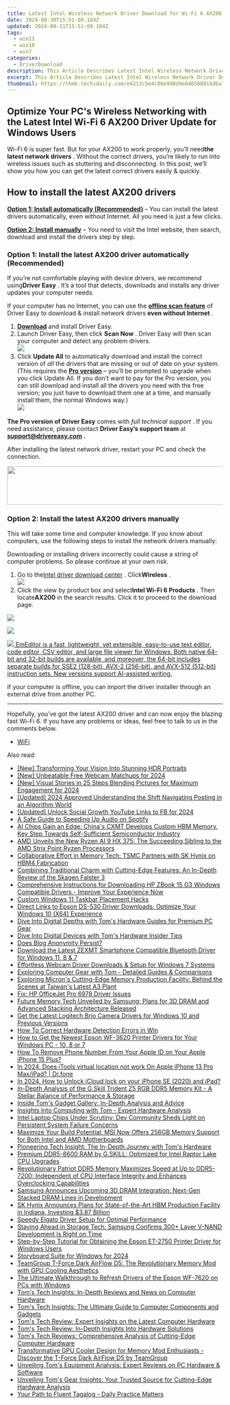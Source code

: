 ```yaml
---
title: Latest Intel Wireless Network Driver Download for Wi-Fi 6 AX200 on Windows 11 and 10
date: 2024-08-30T15:51:09.184Z
updated: 2024-08-31T15:51:09.184Z
tags:
  - win11
  - win10
  - win7
categories:
  - DriverDownload
description: This Article Describes Latest Intel Wireless Network Driver Download for Wi-Fi 6 AX200 on Windows 11 and 10
excerpt: This Article Describes Latest Intel Wireless Network Driver Download for Wi-Fi 6 AX200 on Windows 11 and 10
thumbnail: https://thmb.techidaily.com/e4213c5e4c86e998d9e846588016dba7deca4bf6921cbfe7e8f44226fe4f146f.jpg
---
```


## Optimize Your PC's Wireless Networking with the Latest Intel Wi-Fi 6 AX200 Driver Update for Windows Users

Wi-Fi 6 is super fast. But for your AX200 to work properly, you’ll need**the latest network drivers** . Without the correct drivers, you’re likely to run into wireless issues such as stuttering and disconnecting. In this post, we’ll show you how you can get the latest correct drivers easily & quickly.

## How to install the latest AX200 drivers

**[Option 1: Install automatically (Recommended)](https://www.drivereasy.com/knowledge/download-update-intel-wi-fi-6-ax200-drivers-windows-10/#option1)**  – You can install the latest drivers automatically, even without Internet. All you need is just a few clicks.

**[Option 2: Install manually](https://tools.techidaily.com/drivereasy/download/)**  – You need to visit the Intel website, then search, download and install the drivers step by step.

### Option 1: Install the latest AX200 driver automatically (Recommended)

 If you’re not comfortable playing with device drivers, we recommend using**Driver Easy** . It’s a tool that detects, downloads and installs any driver updates your computer needs.

 If your computer has no Internet, you can use the **[offline scan feature](https://tools.techidaily.com/drivereasy/download/)**  of Driver Easy to download & install network drivers **even without Internet** .

1. **[Download](https://tools.techidaily.com/drivereasy/download/)**  and install Driver Easy.
2. Launch Driver Easy, then click **Scan Now** . Driver Easy will then scan your computer and detect any problem drivers.  
![](https://images.drivereasy.com/wp-content/uploads/2020/12/last-scan-never.png)
3. Click **Update All** to automatically download and install the correct version of _all_ the drivers that are missing or out of date on your system.  
 (This requires the **[Pro version](https://tools.techidaily.com/drivereasy/download/)**  – you’ll be prompted to upgrade when you click Update All. If you don’t want to pay for the Pro version, you can still download and install all the drivers you need with the free version; you just have to download them one at a time, and manually install them, the normal Windows way.)  
![](https://images.drivereasy.com/wp-content/uploads/2021/04/de-update-ax200.jpg)

**The Pro version of Driver Easy** comes with _full technical support_ . If you need assistance, please contact **Driver Easy’s support team** at **[support@drivereasy.com](https://tools.techidaily.com/drivereasy/download/) .**

 After installing the latest network driver, restart your PC and check the connection.

<!-- affiliate ads begin -->
<a href="https://aligracehair.sjv.io/c/5597632/2087267/19272" target="_top" id="2087267"><img src="//a.impactradius-go.com/display-ad/19272-2087267" border="0" alt="" width="728" height="90"/></a><img height="0" width="0" src="https://imp.pxf.io/i/5597632/2087267/19272" style="position:absolute;visibility:hidden;" border="0" />
<!-- affiliate ads end -->
### Option 2: Install the latest AX200 drivers manually

 This will take some time and computer knowledge. If you know about computers, use the following steps to install the network drivers manually:

 Downloading or installing drivers incorrectly could cause a string of computer problems. So please continue at your own risk.

1. Go to the[Intel driver download center](https://downloadcenter.intel.com/) . Click**Wireless** .  
![](https://images.drivereasy.com/wp-content/uploads/2021/04/ax200-manually-1.jpg)
2. Click the view by product box and select**Intel Wi-Fi 6 Products** . Then locate**AX200** in the search results. Click it to proceed to the download page.  
<!-- affiliate ads begin -->
<a href="https://store.massmailsoftware.com/order/checkout.php?PRODS=2069351&QTY=1&AFFILIATE=108875&CART=1"><img src="https://secure.avangate.com/images/merchant/dc87c13749315c7217cdc4ac692e704c/banera_for_partners-24_%282%29.jpg" border="0"></a>
<!-- affiliate ads end -->
![](https://images.drivereasy.com/wp-content/uploads/2021/04/ax200-manually-2.jpg)

<!-- affiliate ads begin -->
<a href="https://shop.emeditor.com/order/checkout.php?PRODS=4610657&QTY=1&AFFILIATE=108875&CART=1"><img src="https://www.emeditor.com/wp-content/uploads/2024/06/emeditor_chat_ai.png" border="0">
EmEditor is a fast, lightweight, yet extensible, easy-to-use text editor, code editor, CSV editor, and large file viewer for Windows. Both native 64-bit and 32-bit builds are available, and moreover, the 64-bit includes separate builds for SSE2 (128-bit), AVX-2 (256-bit), and AVX-512 (512-bit) instruction sets. New versions support AI-assisted writing.</a>
<!-- affiliate ads end -->
 If your computer is offline, you can import the driver installer through an external drive from another PC.

---

 Hopefully, you’ve got the latest AX200 driver and can now enjoy the blazing fast Wi-Fi 6\. If you have any problems or ideas, feel free to talk to us in the comments below.

* [WiFi](https://tools.techidaily.com/drivereasy/download/)

<ins class="adsbygoogle"
     style="display:block"
     data-ad-format="autorelaxed"
     data-ad-client="ca-pub-7571918770474297"
     data-ad-slot="1223367746"></ins>



<ins class="adsbygoogle"
     style="display:block"
     data-ad-client="ca-pub-7571918770474297"
     data-ad-slot="8358498916"
     data-ad-format="auto"
     data-full-width-responsive="true"></ins>

<span class="atpl-alsoreadstyle">Also read:</span>
<div><ul>
<li><a href="https://some-approaches.techidaily.com/new-transforming-your-vision-into-stunning-hdr-portraits/"><u>[New] Transforming Your Vision Into Stunning HDR Portraits</u></a></li>
<li><a href="https://screen-capture.techidaily.com/new-unbeatable-free-webcam-matchups-for-2024/"><u>[New] Unbeatable Free Webcam Matchups for 2024</u></a></li>
<li><a href="https://instagram-clips.techidaily.com/new-visual-stories-in-25-steps-blending-pictures-for-maximum-engagement-for-2024/"><u>[New] Visual Stories in 25 Steps  Blending Pictures for Maximum Engagement for 2024</u></a></li>
<li><a href="https://instagram-video-recordings.techidaily.com/updated-2024-approved-understanding-the-shift-navigating-posting-in-an-algorithm-world/"><u>[Updated] 2024 Approved  Understanding the Shift  Navigating Posting in an Algorithm World</u></a></li>
<li><a href="https://facebook-video-recording.techidaily.com/updated-unlock-social-growth-youtube-links-to-fb-for-2024/"><u>[Updated] Unlock Social Growth  YouTube Links to FB for 2024</u></a></li>
<li><a href="https://extra-resources.techidaily.com/a-safe-guide-to-speeding-up-audio-on-spotify/"><u>A Safe Guide to Speeding Up Audio on Spotify</u></a></li>
<li><a href="https://hardware-help.techidaily.com/ai-chips-gain-an-edge-chinas-cxmt-develops-custom-hbm-memory-key-step-towards-self-sufficient-semiconductor-industry/"><u>AI Chips Gain an Edge: China's CXMT Develops Custom HBM Memory, Key Step Towards Self-Sufficient Semiconductor Industry</u></a></li>
<li><a href="https://hardware-help.techidaily.com/amd-unveils-the-new-ryzen-ai-9-hx-375-the-succeeding-sibling-to-the-amd-strix-point-ryzen-processors/"><u>AMD Unveils the New Ryzen AI 9 HX 375: The Succeeding Sibling to the AMD Strix Point Ryzen Processors</u></a></li>
<li><a href="https://hardware-help.techidaily.com/collaborative-effort-in-memory-tech-tsmc-partners-with-sk-hynix-on-hbm4-fabrication/"><u>Collaborative Effort in Memory Tech: TSMC Partners with SK Hynix on HBM4 Fabrication</u></a></li>
<li><a href="https://buynow-help.techidaily.com/combining-traditional-charm-with-cutting-edge-features-an-in-depth-review-of-the-skagen-falster-3/"><u>Combining Traditional Charm with Cutting-Edge Features: An In-Depth Review of the Skagen Falster 3</u></a></li>
<li><a href="https://hardware-help.techidaily.com/comprehensive-instructions-for-downloading-hp-zbook-15-g3-windows-compatible-drivers-improve-your-experience-now/"><u>Comprehensive Instructions for Downloading HP ZBook 15 G3 Windows Compatible Drivers - Improve Your Experience Now</u></a></li>
<li><a href="https://windows11.techidaily.com/custom-windows-11-taskbar-placement-hacks/"><u>Custom Windows 11 Taskbar Placement Hacks</u></a></li>
<li><a href="https://hardware-help.techidaily.com/direct-links-to-epson-ds-530-driver-downloads-optimize-your-windows-10-x64-experience/"><u>Direct Links to Epson DS-530 Driver Downloads: Optimize Your Windows 10 (X64) Experience</u></a></li>
<li><a href="https://hardware-help.techidaily.com/dive-into-digital-depths-with-toms-hardware-guides-for-premium-pc-gear/"><u>Dive Into Digital Depths with Tom's Hardware Guides for Premium PC Gear</u></a></li>
<li><a href="https://hardware-help.techidaily.com/dive-into-digital-devices-with-toms-hardware-insider-tips/"><u>Dive Into Digital Devices with Tom's Hardware Insider Tips</u></a></li>
<li><a href="https://facebook.techidaily.com/does-blog-anonymity-persist/"><u>Does Blog Anonymity Persist?</u></a></li>
<li><a href="https://hardware-help.techidaily.com/download-the-latest-zexmt-smartphone-compatible-bluetooth-driver-for-windows-11-8-and-7/"><u>Download the Latest ZEXMT Smartphone Compatible Bluetooth Driver for Windows 11, 8 & 7</u></a></li>
<li><a href="https://hardware-help.techidaily.com/effortless-webcam-driver-downloads-and-setup-for-windows-7-systems/"><u>Effortless Webcam Driver Downloads & Setup for Windows 7 Systems</u></a></li>
<li><a href="https://hardware-help.techidaily.com/exploring-computer-gear-with-tom-detailed-guides-and-comparisons/"><u>Exploring Computer Gear with Tom - Detailed Guides & Comparisons</u></a></li>
<li><a href="https://hardware-help.techidaily.com/exploring-microns-cutting-edge-memory-production-facility-behind-the-scenes-at-taiwans-latest-a3-plant/"><u>Exploring Micron's Cutting-Edge Memory Production Facility: Behind the Scenes at Taiwan's Latest A3 Plant</u></a></li>
<li><a href="https://hardware-help.techidaily.com/fix-hp-officejet-pro-6978-driver-issues/"><u>Fix: HP OfficeJet Pro 6978 Driver Issues</u></a></li>
<li><a href="https://hardware-help.techidaily.com/future-memory-tech-unveiled-by-samsung-plans-for-3d-dram-and-advanced-stacking-architecture-released/"><u>Future Memory Tech Unveiled by Samsung: Plans for 3D DRAM and Advanced Stacking Architecture Released</u></a></li>
<li><a href="https://hardware-help.techidaily.com/get-the-latest-logitech-brio-camera-drivers-for-windows-10-and-previous-versions/"><u>Get the Latest Logitech Brio Camera Drivers for Windows 10 and Previous Versions</u></a></li>
<li><a href="https://windows11.techidaily.com/how-to-correct-hardware-detection-errors-in-win/"><u>How To Correct Hardware Detection Errors in Win</u></a></li>
<li><a href="https://hardware-help.techidaily.com/how-to-get-the-newest-epson-wf-3620-printer-drivers-for-your-windows-pc-10-8-or-7/"><u>How to Get the Newest Epson WF-3620 Printer Drivers for Your Windows PC - 10, 8 or 7</u></a></li>
<li><a href="https://apple-account.techidaily.com/how-to-remove-phone-number-from-your-apple-id-on-your-apple-iphone-15-plus-by-drfone-ios/"><u>How To Remove Phone Number From Your Apple ID on Your Apple iPhone 15 Plus?</u></a></li>
<li><a href="https://iphone-location.techidaily.com/in-2024-does-itools-virtual-location-not-work-on-apple-iphone-13-pro-maxipad-drfone-by-drfone-virtual-ios/"><u>In 2024, Does iTools virtual location not work On Apple iPhone 13 Pro Max/iPad? | Dr.fone</u></a></li>
<li><a href="https://activate-lock.techidaily.com/in-2024-how-to-unlock-icloud-lock-on-your-iphone-se-2020-and-ipad-by-drfone-ios/"><u>In 2024, How to Unlock iCloud lock on your iPhone SE (2020) and iPad?</u></a></li>
<li><a href="https://hardware-help.techidaily.com/in-depth-analysis-of-the-gskill-trident-z5-rgb-ddr5-memory-kit-a-stellar-balance-of-performance-and-storage/"><u>In-Depth Analysis of the G.Skill Trident Z5 RGB DDR5 Memory Kit - A Stellar Balance of Performance & Storage</u></a></li>
<li><a href="https://hardware-help.techidaily.com/inside-toms-gadget-gallery-in-depth-analysis-and-advice/"><u>Inside Tom's Gadget Gallery: In-Depth Analysis and Advice</u></a></li>
<li><a href="https://hardware-help.techidaily.com/insights-into-computing-with-tom-expert-hardware-analysis/"><u>Insights Into Computing with Tom - Expert Hardware Analysis</u></a></li>
<li><a href="https://hardware-help.techidaily.com/intel-laptop-chips-under-scrutiny-dev-community-sheds-light-on-persistent-system-failure-concerns/"><u>Intel Laptop Chips Under Scrutiny: Dev Community Sheds Light on Persistent System Failure Concerns</u></a></li>
<li><a href="https://hardware-help.techidaily.com/maximize-your-build-potential-msi-now-offers-256gb-memory-support-for-both-intel-and-amd-motherboards/"><u>Maximize Your Build Potential: MSI Now Offers 256GB Memory Support for Both Intel and AMD Motherboards</u></a></li>
<li><a href="https://hardware-help.techidaily.com/pioneering-tech-insight-the-in-depth-journey-with-toms-hardware/"><u>Pioneering Tech Insight: The In-Depth Journey with Tom's Hardware</u></a></li>
<li><a href="https://hardware-help.techidaily.com/premium-ddr5-8600-ram-by-gskill-optimized-for-intel-raptor-lake-cpu-upgrades/"><u>Premium DDR5-8600 RAM by G.SKILL: Optimized for Intel Raptor Lake CPU Upgrades</u></a></li>
<li><a href="https://hardware-help.techidaily.com/revolutionary-patriot-ddr5-memory-maximizes-speed-at-up-to-ddr5-7200-independent-of-cpu-interface-integrity-and-enhances-overclocking-capabilities/"><u>Revolutionary Patriot DDR5 Memory Maximizes Speed at Up to DDR5-7200: Independent of CPU Interface Integrity and Enhances Overclocking Capabilities</u></a></li>
<li><a href="https://hardware-help.techidaily.com/samsung-announces-upcoming-3d-dram-integration-next-gen-stacked-dram-lines-in-development/"><u>Samsung Announces Upcoming 3D DRAM Integration: Next-Gen Stacked DRAM Lines in Development</u></a></li>
<li><a href="https://hardware-help.techidaily.com/sk-hynix-announces-plans-for-state-of-the-art-hbm-production-facility-in-indiana-investing-387-billion/"><u>SK Hynix Announces Plans for State-of-the-Art HBM Production Facility in Indiana, Investing $3.87 Billion</u></a></li>
<li><a href="https://hardware-help.techidaily.com/speedy-elgato-driver-setup-for-optimal-performance/"><u>Speedy Elgato Driver Setup for Optimal Performance</u></a></li>
<li><a href="https://hardware-help.techidaily.com/staying-ahead-in-storage-tech-samsung-confirms-300plus-layer-v-nand-development-is-right-on-time/"><u>Staying Ahead in Storage Tech: Samsung Confirms 300+ Layer V-NAND Development Is Right on Time</u></a></li>
<li><a href="https://hardware-help.techidaily.com/step-by-step-tutorial-for-obtaining-the-epson-et-2750-printer-driver-for-windows-users/"><u>Step-by-Step Tutorial for Obtaining the Epson ET-2750 Printer Driver for Windows Users</u></a></li>
<li><a href="https://extra-support.techidaily.com/storyboard-suite-for-windows-for-2024/"><u>Storyboard Suite for Windows for 2024</u></a></li>
<li><a href="https://hardware-help.techidaily.com/teamgroup-t-force-dark-airflow-d5-the-revolutionary-memory-mod-with-gpu-cooling-aesthetics/"><u>TeamGroup T-Force Dark AirFlow D5: The Revolutionary Memory Mod with GPU Cooling Aesthetics</u></a></li>
<li><a href="https://driver-download.techidaily.com/the-ultimate-walkthrough-to-refresh-drivers-of-the-epson-wf-7620-on-pcs-with-windows/"><u>The Ultimate Walkthrough to Refresh Drivers of the Epson WF-7620 on PCs with Windows</u></a></li>
<li><a href="https://hardware-help.techidaily.com/toms-tech-insights-in-depth-reviews-and-news-on-computer-hardware/"><u>Tom's Tech Insights: In-Depth Reviews and News on Computer Hardware</u></a></li>
<li><a href="https://hardware-help.techidaily.com/toms-tech-insights-the-ultimate-guide-to-computer-components-and-gadgets-t17239724902745/"><u>Tom's Tech Insights: The Ultimate Guide to Computer Components and Gadgets</u></a></li>
<li><a href="https://hardware-help.techidaily.com/toms-tech-review-expert-insights-on-the-latest-computer-hardware/"><u>Tom's Tech Review: Expert Insights on the Latest Computer Hardware</u></a></li>
<li><a href="https://hardware-help.techidaily.com/toms-tech-review-in-depth-insights-into-hardware-solutions/"><u>Tom's Tech Review: In-Depth Insights Into Hardware Solutions</u></a></li>
<li><a href="https://hardware-help.techidaily.com/toms-tech-reviews-comprehensive-analysis-of-cutting-edge-computer-hardware/"><u>Tom's Tech Reviews: Comprehensive Analysis of Cutting-Edge Computer Hardware</u></a></li>
<li><a href="https://hardware-help.techidaily.com/transformative-gpu-cooler-design-for-memory-mod-enthusiasts-discover-the-t-force-dark-airflow-d5-by-teamgroup/"><u>Transformative GPU Cooler Design for Memory Mod Enthusiasts - Discover the T-Force Dark AirFlow D5 by TeamGroup</u></a></li>
<li><a href="https://hardware-help.techidaily.com/unveiling-toms-equipment-analysis-expert-reviews-on-pc-hardware-and-software/"><u>Unveiling Tom's Equipment Analysis: Expert Reviews on PC Hardware & Software</u></a></li>
<li><a href="https://hardware-help.techidaily.com/unveiling-toms-gear-insights-your-trusted-source-for-cutting-edge-hardware-analysis/"><u>Unveiling Tom's Gear Insights: Your Trusted Source for Cutting-Edge Hardware Analysis</u></a></li>
<li><a href="https://mondly-stories.techidaily.com/your-path-to-fluent-tagalog-daily-practice-matters/"><u>Your Path to Fluent Tagalog - Daily Practice Matters</u></a></li>
</ul></div>
